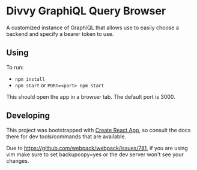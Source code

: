 # Divvy GraphiQL Query Browser

A customized instance of GraphiQL that allows use to easily choose a
backend and specify a bearer token to use.

## Using

To run:
* `npm install`
* `npm start` or `PORT=<port> npm start`

This should open the app in a browser tab. The default port is 3000.

## Developing

This project was bootstrapped with [Create React App](https://github.com/facebookincubator/create-react-app),
so consult the docs there for dev tools/commands that are available.

Due to https://github.com/webpack/webpack/issues/781, if you are using vim
make sure to set backupcopy=yes or the dev server won't see your changes.
